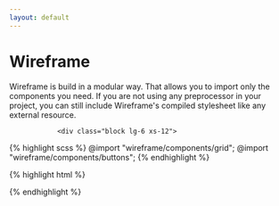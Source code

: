 ```yaml
---
layout: default
---
```


<div class="hero prototype-grid">
    <h1>Wireframe</h1>
</div>

<div>
    <div class="content">
        <article class="block typo">
            <section class="grid">
                <div class="block typo lg-6 xs-12">
                    <p>Wireframe is build in a modular way. That allows you to import only the components you need. If you are not using any preprocessor in your project, you can still include Wireframe's compiled stylesheet like any external resource.</p>
                </div>

                <div class="block lg-6 xs-12">
{% highlight scss %}
@import "wireframe/components/grid";
@import "wireframe/components/buttons";
{% endhighlight %}

{% highlight html %}
<link rel="stylesheet" href="wireframe.min.css">
{% endhighlight %}
                </div>
            </section>
        </article>
    </div>
</div>
